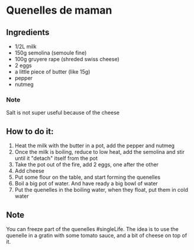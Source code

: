 # Quenelles de maman


## Ingredients

* 1/2L milk
* 150g semolina (semoule fine)
* 100g gruyere rape (shreded swiss cheese)
* 2 eggs
* a little piece of butter (like 15g)
* pepper
* nutmeg


### Note
Salt is not super useful because of the cheese


## How to do it:


1. Heat the milk with the butter in a pot, add the pepper and nutmeg
2. Once the milk is boiling, reduce to low heat, add the semolina and stir until it "detach" itself from the pot
3. Take the pot out of the fire, add 2 eggs, one after the other
4. Add cheese
5. Put some flour on the table, and start forming the quenelles
6. Boil a big pot of water. And have ready a big bowl of water
7. Put the quenelles in the boiling water, when they float, put them in cold water

## Note

You can freeze part of the quenelles #singleLife.
The idea is to use the quenelle in a gratin with some tomato sauce, and a bit of cheese on top of it.
